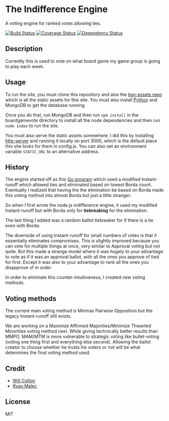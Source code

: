 # The Indifference Engine

A voting engine for ranked votes allowing ties.

[![Build Status](https://travis-ci.org/coltonw/boardgamevote.svg?branch=master)](https://travis-ci.org/coltonw/boardgamevote) [![Coverage Status](https://img.shields.io/coveralls/coltonw/boardgamevote.svg)](https://coveralls.io/r/coltonw/boardgamevote) [![Dependency Status](https://gemnasium.com/coltonw/boardgamevote.svg)](https://gemnasium.com/coltonw/boardgamevote)

## Description

Currently this is used to vote on what board game my game group is going to play each week.

## Usage

To run the site, you must clone this repository and also the [bgv-assets repo](https://github.com/coltonw/bgv-assets) which is all the static assets for this site.
You must also install [Python](https://www.python.org/download/) and MongoDB to get the database running.

Once you do that, run MongoDB and then run `npm install` in the boardgamevote directory to install all the node dependencies and then run `node index` to run the site.

You must also serve the static assets somewhere.
I did this by installing [http-server](https://github.com/nodeapps/http-server) and running it locally on port 3000, which is the default place this site looks for them in config.js.
You can also set an environment variable `STATIC_URL` to an alternative address.

## History

The engine started off as this [Go program](http://play.golang.org/p/w9aFrHdWmI) which used a modified Instant-runoff which allowed ties and eliminated based on lowest Borda count.
Eventually I realized that having the the elimination be based on Borda made this voting method into almost Borda but just a little stranger.

So when I first wrote the node.js indifference engine, it used my modified Instant-runoff but with Borda only for **tiebreaking** for the elimination.

The last thing I added was a random ballot tiebreaker for if there is a tie even with Borda.

The downside of using Instant-runoff for small numbers of votes is that it essentially eliminates compromises.
This is slightly improved because you can vote for multiple things at once, very similar to Approval voting but not quite.
But this made a strange model where it was hugely to your advantage to vote as if it was an approval ballot, with all the ones you approve of tied for first.
Except it was also to your advantage to rank all the ones you disapprove of in order.

In order to eliminate this counter-intuitiveness, I created new voting methods.

## Voting methods

The current main voting method is Minmax Pairwise Opposition but the legacy Instant-runoff still exists.

We are working on a Maximize Affirmed Majorities/Minimize Thwarted Minorities voting method next.
While giving technically better results than MMPO, MAM/MTM is more vulnerable to strategic voting like bullet-voting (voting one thing first and everything else second).
Allowing the ballot creator to choose whether he trusts his voters or not will be what determines the final voting method used.

## Credit

- [Will Colton](https://github.com/coltonw)
- [Ryan Malec](http://github.com/rwm28)


## License

MIT
